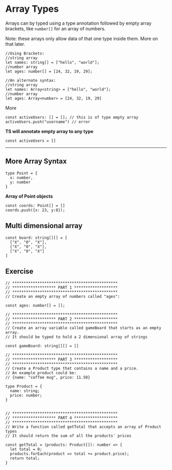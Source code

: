 # Array Types

Arrays can by typed using a type annotation followed by empty array brackets, like `number[]` for an array of numbers.

Note: these arrays only allow data of that one type inside them. More on that later.

```
//Using Brackets:
//string array
let names: string[] = ["hello", "world"];
//number array
let ages: number[] = [24, 32, 19, 29];

//An alternate syntax:
//string array
let names: Array<string> = ["hello", "world"];
//number array
let ages: Array<number> = [24, 32, 19, 29]
```

More

```
const activeUsers: [] = []; // this is of type empty array
activeUsers.push("username") // error
```

**TS will annotate empty array to any type**

```
const activeUsers = []
```

---

## More Array Syntax

```
type Point = {
  x: number,
  y: number
}
```

**Array of Point objects**

```
const coords: Point[] = []
coords.push({x: 23, y:8});
```

## Multi dimensional array

```
const board: string[][] = [
  ["X", "0", "X"],
  ["X", "0", "X"],
  ["X", "0", "X"]
]
```

## Exercise

```
// **********************************************
// ******************* PART 1 *******************
// **********************************************
// Create an empty array of numbers called "ages":

const ages: number[] = [];

// **********************************************
// ******************* PART 2 *******************
// **********************************************
// Create an array variable called gameBoard that starts as an empty array.
// It should be typed to hold a 2 dimensional array of strings

const gameBoard: string[][] = []

// **********************************************
// ******************* PART 3 *******************
// **********************************************
// Create a Product type that contains a name and a price.
// An example product could be:
// {name: "coffee mug", price: 11.50}

type Product = {
  name: string;
  price: number;
}


// **********************************************
// ******************* PART 4 *******************
// **********************************************
// Write a function called getTotal that accepts an array of Product types
// It should return the sum of all the products' prices

const getTotal = (products: Product[]): number => {
  let total = 0;
  products.forEach(product => total += product.price);
  return total;
}


```
